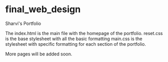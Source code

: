 # final_web_design
Sharvi's Portfolio

The index.html is the main file with the homepage of the portfolio. 
reset.css is the base stylesheet with all the basic formatting
main.css is the stylesheet with specific formatting for each section of the portfolio.

More pages will be added soon.